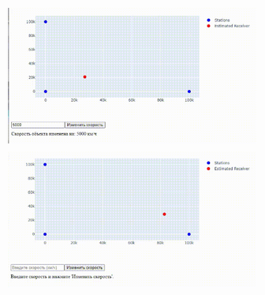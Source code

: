<p align="center">
  <img src="Screenshots/gif1.gif" alt="Описание изображения 4"/>
</p>

<p align="center">
  <img src="Screenshots/gif2.gif" alt="Описание изображения 4"/>
</p>
